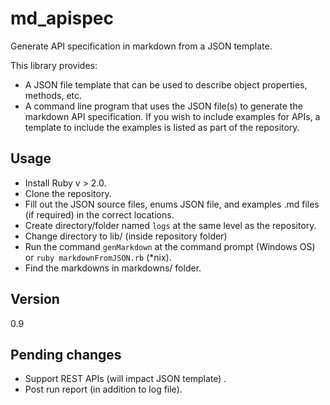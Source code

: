 # md_apispec
Generate API specification in markdown from a JSON template.

This library provides:

* A JSON file template that can be used to describe object properties, methods, etc.
* A command line program that uses the JSON file(s) to generate the markdown API specification. If you wish to include examples for APIs, a template to include the examples is listed as part of the repository. 

## Usage

* Install Ruby v > 2.0. 
* Clone the repository. 
* Fill out the JSON source files, enums JSON file, and examples .md files (if required) in the correct locations. 
* Create directory/folder named `logs` at the same level as the repository. 
* Change directory to lib/ (inside repository folder)
* Run the command `genMarkdown` at the command prompt (Windows OS) or `ruby markdownFromJSON.rb` (*nix). 
* Find the markdowns in markdowns/ folder. 

## Version
0.9

## Pending changes
* Support REST APIs (will impact JSON template) .
* Post run report (in addition to log file). 



